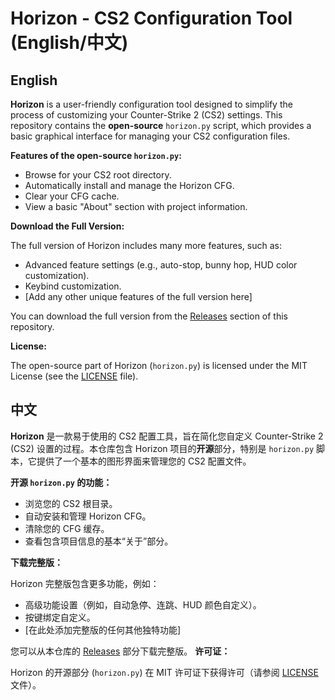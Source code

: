 # Horizon - CS2 Configuration Tool (English/中文)

## English

**Horizon** is a user-friendly configuration tool designed to simplify the process of customizing your Counter-Strike 2 (CS2) settings. This repository contains the **open-source** `horizon.py` script, which provides a basic graphical interface for managing your CS2 configuration files.

**Features of the open-source `horizon.py`:**

*   Browse for your CS2 root directory.
*   Automatically install and manage the Horizon CFG.
*   Clear your CFG cache.
*   View a basic "About" section with project information.

**Download the Full Version:**

The full version of Horizon includes many more features, such as:

* Advanced feature settings (e.g., auto-stop, bunny hop, HUD color customization).
*  Keybind customization.
*  [Add any other unique features of the full version here]

You can download the full version from the [Releases](https://github.com/gufan0000/CFGManager/releases) section of this repository. 

**License:**

The open-source part of Horizon (`horizon.py`) is licensed under the MIT License (see the [LICENSE](LICENSE) file).

## 中文

**Horizon** 是一款易于使用的 CS2 配置工具，旨在简化您自定义 Counter-Strike 2 (CS2) 设置的过程。本仓库包含 Horizon 项目的**开源**部分，特别是 `horizon.py` 脚本，它提供了一个基本的图形界面来管理您的 CS2 配置文件。

**开源 `horizon.py` 的功能：**

*   浏览您的 CS2 根目录。
*   自动安装和管理 Horizon CFG。
*   清除您的 CFG 缓存。
*   查看包含项目信息的基本“关于”部分。

**下载完整版：**

Horizon 完整版包含更多功能，例如：

*   高级功能设置（例如，自动急停、连跳、HUD 颜色自定义）。
*   按键绑定自定义。
*   [在此处添加完整版的任何其他独特功能]

您可以从本仓库的 [Releases](https://github.com/gufan0000/CFGManager/releases) 部分下载完整版。
**许可证：**

Horizon 的开源部分 (`horizon.py`) 在 MIT 许可证下获得许可（请参阅 [LICENSE](LICENSE) 文件）。
